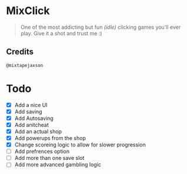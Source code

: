 # MixClick
> One of the most addicting but fun *(idle)* clicking games you'll ever play. Give it a shot and trust me :)

## Credits
```console
@mixtapejaxson
```
# Todo
- [x] Add a nice UI
- [x] Add saving
- [x] Add Autosaving 
- [x] Add anitcheat
- [x] Add an actual shop
- [x] Add powerups from the shop
- [x] Change scoreing logic to allow for slower progression
- [ ] Add prefrences option
- [ ] Add more than one save slot
- [ ] Add more advanced gambling logic